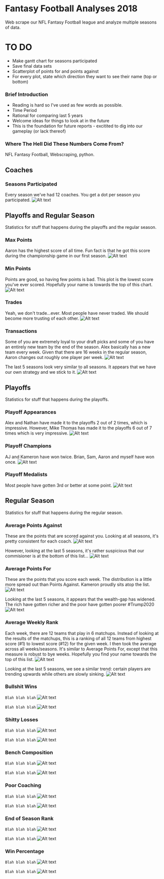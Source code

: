 # Fantasy Football Analyses 2018

Web scrape our NFL Fantasy Football league and analyze multiple seasons of data.

# TO DO
- Make gantt chart for seasons participated
- Save final data sets
- Scatterplot of points for and points against
- For every plot, state which direction they want to see their name (top or bottom)

### Brief Introduction
- Reading is hard so I've used as few words as possible. 
- Time Period
- Rational for comparing last 5 years
- Welcome ideas for things to look at in the future
- This is the foundation for future reports - excitited to dig into our gameplay (or lack thereof)

### Where The Hell Did These Numbers Come From?
NFL Fantasy Football, Webscraping, python.

## Coaches

### Seasons Participated
Every season we've had 12 coaches. You get a dot per season you participated.
![Alt text](./plots/seasons_participated.png?raw=true)


## Playoffs and Regular Season
Statistics for stuff that happens during the playoffs and the regular season.

### Max Points
Aaron has the highest score of all time. Fun fact is that he got this score during the championship game in our first season.
![Alt text](./plots/reg_season_max_points.png?raw=true)


### Min Points
Points are good, so having few points is bad. This plot is the lowest score you've ever scored. Hopefully your name is towards the top of this chart.
![Alt text](./plots/reg_season_min_points.png?raw=true)


### Trades
Yeah, we don't trade...ever. Most people have never traded. We should become more trusting of each other.
![Alt text](./plots/reg_season_trades.png?raw=true)


### Transactions
Some of you are extremely loyal to your draft picks and some of you have an entirely new team by the end of the season. Alex basically has a new team every week. Given that there are 16 weeks in the regular season, Aaron changes out roughly one player per week.
![Alt text](./plots/reg_season_transactions.png?raw=true)

The last 5 seasons look very similar to all seasons. It appears that we have our own strategy and we stick to it.
![Alt text](./plots/reg_season_transactions_last5seasons.png?raw=true)


## Playoffs
Statistics for stuff that happens during the playoffs.

### Playoff Appearances
Alex and Nathan have made it to the playoffs 2 out of 2 times, which is impressive. However, Mike Thomas has made it to the playoffs 6 out of 7 times which is very impressive.
![Alt text](./plots/playoff_appearances.png?raw=true)

### Playoff Champions
AJ and Kameron have won twice. Brian, Sam, Aaron and myself have won once.
![Alt text](./plots/playoff_champion.png?raw=true)

### Playoff Medalists
Most people have gotten 3rd or better at some point.
![Alt text](./plots/playoff_medalist.png?raw=true)


## Regular Season
Statistics for stuff that happens during the regular season.

### Average Points Against
These are the points that are scored against you. Looking at all seasons, it's pretty consistent for each coach.
![Alt text](./plots/reg_season_avg_points_against.png?raw=true)

However, looking at the last 5 seasons, it's rather suspicious that our commisioner is at the bottom of this list...
![Alt text](./plots/reg_season_avg_points_against_last5seasons.png?raw=true)


### Average Points For
These are the points that you score each week. The distribution is a little more spread out than Points Against. Kameron proudly sits atop the list.
![Alt text](./plots/reg_season_avg_points_for.png?raw=true)

Looking at the last 5 seasons, it appears that the wealth-gap has widened. The rich have gotten richer and the poor have gotten poorer #Trump2020
![Alt text](./plots/reg_season_avg_points_for_last5seasons.png?raw=true)


### Average Weekly Rank
Each week, there are 12 teams that play in 6 matchups. Instead of looking at the results of the matchups, this is a ranking of all 12 teams from highest score (#1) to lowest score (#12) for the given week. I then took the average across all weeks/seasons. It's similar to Average Points For, except that this measure is robust to bye weeks. Hopefully you find your name towards the top of this list.
![Alt text](./plots/reg_season_avg_weekly_rank.png?raw=true)

Looking at the last 5 seasons, we see a similar trend: certain players are trending upwards while others are slowly sinking.
![Alt text](./plots/reg_season_avg_weekly_rank_last5seasons.png?raw=true)


### Bullshit Wins
`Blah blah blah`
![Alt text](./plots/reg_season_bullshit_wins.png?raw=true)

`Blah blah blah`
![Alt text](./plots/reg_season_bullshit_wins_last5seasons.png?raw=true)


### Shitty Losses
`Blah blah blah`
![Alt text](./plots/reg_season_shitty_losses.png?raw=true)

`Blah blah blah`
![Alt text](./plots/reg_season_shitty_losses_last5seasons.png?raw=true)


### Bench Composition
`Blah blah blah`
![Alt text](./plots/reg_season_bench_composition.png?raw=true)

`Blah blah blah`
![Alt text](./plots/reg_season_bench_composition_last5seasons.png?raw=true)


### Poor Coaching
`Blah blah blah`
![Alt text](./plots/reg_season_poor_coaching.png?raw=true)

`Blah blah blah`
![Alt text](./plots/reg_season_poor_coaching_last5seasons.png?raw=true)


### End of Season Rank
`Blah blah blah`
![Alt text](./plots/reg_season_rank.png?raw=true)

`Blah blah blah`
![Alt text](./plots/reg_season_rank_last5seasons.png?raw=true)


### Win Percentage
`Blah blah blah`
![Alt text](./plots/reg_season_win_pct.png?raw=true)

`Blah blah blah`
![Alt text](./plots/reg_season_win_pct_last5seasons.png?raw=true)



